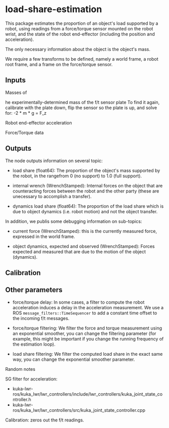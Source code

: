 # load-share-estimation

This package estimates the proportion of an object's load supported by a robot,
using readings from a force/torque sensor mounted on the robot wrist, and the
state of the robot end-effector (including the position and acceleration).

The only necessary information about the object is the object's mass.

We require a few transforms to be defined, namely a world frame, a robot root
frame, and a frame on the force/torque sensor.

## Inputs

Masses of


he experimentally-determined mass of the f/t sensor plate
To find it again, calibrate with the plate down, flip the sensor so the plate is up, and solve for:
-2 * m * g = F_z


Robot end-effector acceleration

Force/Torque data


## Outputs

The node outputs information on several topic:

 - load share (float64): The proportion of the object's mass supported by the
   robot, in the rangefrom 0 (no support) to 1.0 (full support).

 - internal wrench (WrenchStamped): Internal forces on the object that are
  counteracting forces between the robot and the other party (these are
  unecessary to accomplish a transfer).

 - dynamics load share (float64): The proportion of the load share which is due
   to object dynamics (i.e. robot motion) and not the object transfer.

In addition, we publis some debugging information on sub-topics:

 - current force (WrenchStamped): this is the currently measured force,
   expressed in the world frame.

 - object dynamics, expected and observed (WrenchStamped): Forces expected and
   measured that are due to the motion of the object (dynamics).


## Calibration



## Other parameters

 - force/torque delay: In some cases, a filter to compute the robot acceleration
   induces a delay in the acceleration measurement. We use a ROS
   `message_filters::TimeSequencer` to add a constant time offset to the
   incoming f/t messages.

 - force/torque filtering: We filter the force and torque measurement using an
   exponential smoother, you can change the filtering parameter (for example,
   this might be important if you change the running frequency of the estimation
   loop).

 - load share filtering: We filter the computed load share in the exact same
   way, you can change the exponential smoother parameter.


Random notes


SG filter for acceleration:
 - kuka-lwr-ros/kuka_lwr/lwr_controllers/include/lwr_controllers/kuka_joint_state_controller.h
 - kuka-lwr-ros/kuka_lwr/lwr_controllers/src/kuka_joint_state_controller.cpp






Calibration: zeros out the f/t readings.
